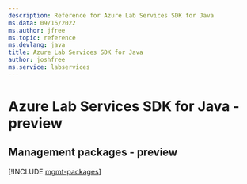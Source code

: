 ```yaml
---
description: Reference for Azure Lab Services SDK for Java
ms.data: 09/16/2022
ms.author: jfree
ms.topic: reference
ms.devlang: java
title: Azure Lab Services SDK for Java
author: joshfree
ms.service: labservices
---
```

# Azure Lab Services SDK for Java - preview

## Management packages - preview
[!INCLUDE [mgmt-packages](lab-services-mgmt-index.md)]
